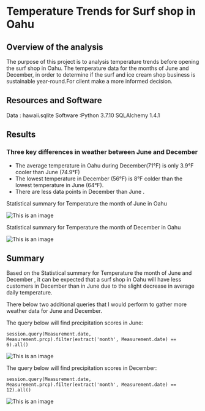 # Temperature Trends for Surf shop in Oahu

## Overview of the analysis

The purpose of this project is to analysis temperature trends before opening the surf shop  in Oahu. The temperature data for the months of June and December, in order to determine if the surf and ice cream shop business is sustainable year-round.For cilent make a more informed decision.


## Resources and Software
Data : hawaii.sqlite
Software :Python 3.7.10
SQLAlchemy 1.4.1

## Results
### Three key differences in weather between June and December

- The average temperature in Oahu during December(71°F) is only 3.9°F cooler than June (74.9°F)
- The lowest temperature in December (56°F)  is 8°F colder than the lowest temperature in June (64°F).
- There are less data points in December than June .


Statistical summary for  Temperature the month of June in Oahu  

![This is an image](https://github.com/NadaAdem/Surfs_up/blob/main/Resources/June_temp.png)



Statistical summary for  Temperature the month of December in Oahu  

![This is an image](https://github.com/NadaAdem/Surfs_up/blob/main/Resources/Dec_temp.png)


## Summary
Based on the  Statistical summary for  Temperature the month of June and  December , it can be expected that a surf shop in Oahu will have less customers in December than in June due to the slight decrease in average daily temperature. 

 There below two additional queries that I would perform to gather more weather data for June and December.

The query below will find precipitation scores in June:


```
session.query(Measurement.date, Measurement.prcp).filter(extract('month', Measurement.date) == 6).all()
```

![This is an image](https://github.com/NadaAdem/Surfs_up/blob/main/Resources/june_prec.png)


The query below will find precipitation scores in December:

```
session.query(Measurement.date, Measurement.prcp).filter(extract('month', Measurement.date) == 12).all()
```
![This is an image](https://github.com/NadaAdem/Surfs_up/blob/main/Resources/december_prec.png)
